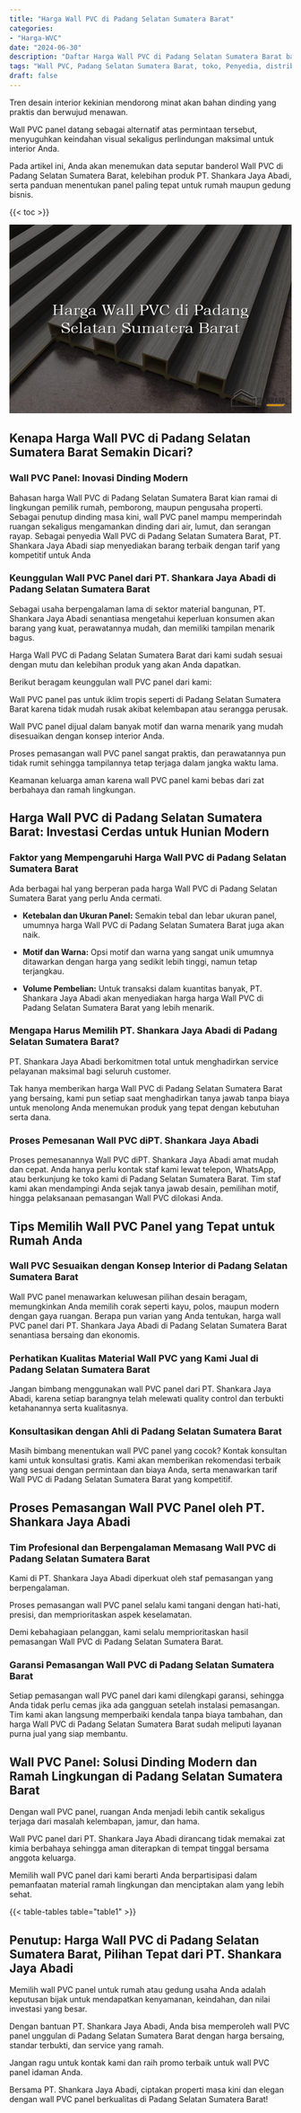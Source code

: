 ```yaml
---
title: "Harga Wall PVC di Padang Selatan Sumatera Barat"
categories: 
- "Harga-WVC"
date: "2024-06-30"
description: "Daftar Harga Wall PVC di Padang Selatan Sumatera Barat bagi rumah, perkantoran, serta ritel. Produk berkualitas, pilihan motif, variasi warna elegan, beserta jasa pemasangan oleh tenaga ahli profesional dan kepastian resmi!|Layanan penjualan Wall PVC di Padang Selatan Sumatera Barat bagi keperluan hunian, kantor, atau gerai, dengan material berkualitas dan penempatan oleh teknisi ahli dan kepastian resmi.|Pilihan Wall PVC di Padang Selatan Sumatera Barat yang terbukti bagi hunian, perkantoran, serta ritel, bersama panel terbaik dan pemasangan oleh tenaga ahli ahli serta kepastian resmi.|Penjualan Wall PVC di Padang Selatan Sumatera Barat bagi hunian, kantor, serta toko, dengan panel berkualitas dan instalasi dikerjakan oleh tenaga ahli berpengalaman, disertai beserta garansi resmi.}"
tags: "Wall PVC, Padang Selatan Sumatera Barat, toko, Penyedia, distributor"
draft: false
---
```


Tren desain interior kekinian mendorong minat akan bahan dinding yang praktis dan berwujud menawan.

Wall PVC panel datang sebagai alternatif atas permintaan tersebut, menyuguhkan keindahan visual sekaligus perlindungan maksimal untuk interior Anda.

Pada artikel ini, Anda akan menemukan data seputar banderol Wall PVC di Padang Selatan Sumatera Barat, kelebihan produk PT. Shankara Jaya Abadi, serta panduan menentukan panel paling tepat untuk rumah maupun gedung bisnis.

{{< toc >}}

![Harga Wall PVC di Padang Selatan Sumatera Barat](/images/Harga-WVC/Harga-Wall-PVC-di-Padang-Selatan-Sumatera-Barat.png)


## Kenapa Harga Wall PVC di Padang Selatan Sumatera Barat Semakin Dicari?

### Wall PVC Panel: Inovasi Dinding Modern

Bahasan harga Wall PVC di Padang Selatan Sumatera Barat kian ramai di lingkungan pemilik rumah, pemborong, maupun pengusaha properti. Sebagai penutup dinding masa kini, wall PVC panel mampu memperindah ruangan sekaligus mengamankan dinding dari air, lumut, dan serangan rayap. Sebagai penyedia Wall PVC di Padang Selatan Sumatera Barat, PT. Shankara Jaya Abadi siap menyediakan barang terbaik dengan tarif yang kompetitif untuk Anda

### Keunggulan Wall PVC Panel dari PT. Shankara Jaya Abadi di Padang Selatan Sumatera Barat

Sebagai usaha berpengalaman lama di sektor material bangunan, PT. Shankara Jaya Abadi senantiasa mengetahui keperluan konsumen akan barang yang kuat, perawatannya mudah, dan memiliki tampilan menarik bagus.

Harga Wall PVC di Padang Selatan Sumatera Barat dari kami sudah sesuai dengan mutu dan kelebihan produk yang akan Anda dapatkan.

Berikut beragam keunggulan wall PVC panel dari kami:

Wall PVC panel pas untuk iklim tropis seperti di Padang Selatan Sumatera Barat karena tidak mudah rusak akibat kelembapan atau serangga perusak.

Wall PVC panel dijual dalam banyak motif dan warna menarik yang mudah disesuaikan dengan konsep interior Anda.

Proses pemasangan wall PVC panel sangat praktis, dan perawatannya pun tidak rumit sehingga tampilannya tetap terjaga dalam jangka waktu lama.

Keamanan keluarga aman karena wall PVC panel kami bebas dari zat berbahaya dan ramah lingkungan.

## Harga Wall PVC di Padang Selatan Sumatera Barat: Investasi Cerdas untuk Hunian Modern

### Faktor yang Mempengaruhi Harga Wall PVC di Padang Selatan Sumatera Barat

Ada berbagai hal yang berperan pada harga Wall PVC di Padang Selatan Sumatera Barat yang perlu Anda cermati.

- **Ketebalan dan Ukuran Panel:** Semakin tebal dan lebar ukuran panel, umumnya harga Wall PVC di Padang Selatan Sumatera Barat juga akan naik.

- **Motif dan Warna:** Opsi motif dan warna yang sangat unik umumnya ditawarkan dengan harga yang sedikit lebih tinggi, namun tetap terjangkau.

- **Volume Pembelian:** Untuk transaksi dalam kuantitas banyak, PT. Shankara Jaya Abadi akan menyediakan harga harga Wall PVC di Padang Selatan Sumatera Barat yang lebih menarik.

### Mengapa Harus Memilih PT. Shankara Jaya Abadi di Padang Selatan Sumatera Barat?

PT. Shankara Jaya Abadi berkomitmen total untuk menghadirkan service pelayanan maksimal bagi seluruh customer.

Tak hanya memberikan harga Wall PVC di Padang Selatan Sumatera Barat yang bersaing, kami pun setiap saat menghadirkan tanya jawab tanpa biaya untuk menolong Anda menemukan produk yang tepat dengan kebutuhan serta dana.

### Proses Pemesanan Wall PVC diPT. Shankara Jaya Abadi

Proses pemesanannya Wall PVC diPT. Shankara Jaya Abadi amat mudah dan cepat. Anda hanya perlu kontak staf kami lewat telepon, WhatsApp, atau berkunjung ke toko kami di Padang Selatan Sumatera Barat. Tim staf kami akan mendampingi Anda sejak tanya jawab desain, pemilihan motif, hingga pelaksanaan pemasangan Wall PVC dilokasi Anda.

## Tips Memilih Wall PVC Panel yang Tepat untuk Rumah Anda

### Wall PVC Sesuaikan dengan Konsep Interior di Padang Selatan Sumatera Barat

Wall PVC panel menawarkan keluwesan pilihan desain beragam, memungkinkan Anda memilih corak seperti kayu, polos, maupun modern dengan gaya ruangan. Berapa pun varian yang Anda tentukan, harga wall PVC panel dari PT. Shankara Jaya Abadi di Padang Selatan Sumatera Barat senantiasa bersaing dan ekonomis.

### Perhatikan Kualitas Material Wall PVC yang Kami Jual di Padang Selatan Sumatera Barat

Jangan bimbang menggunakan wall PVC panel dari PT. Shankara Jaya Abadi, karena setiap barangnya telah melewati quality control dan terbukti ketahanannya serta kualitasnya.

### Konsultasikan dengan Ahli di Padang Selatan Sumatera Barat

Masih bimbang menentukan wall PVC panel yang cocok? Kontak konsultan kami untuk konsultasi gratis. Kami akan memberikan rekomendasi terbaik yang sesuai dengan permintaan dan biaya Anda, serta menawarkan tarif Wall PVC di Padang Selatan Sumatera Barat yang kompetitif.

## Proses Pemasangan Wall PVC Panel oleh PT. Shankara Jaya Abadi

### Tim Profesional dan Berpengalaman Memasang Wall PVC di Padang Selatan Sumatera Barat

Kami di PT. Shankara Jaya Abadi diperkuat oleh staf pemasangan yang berpengalaman.

Proses pemasangan wall PVC panel selalu kami tangani dengan hati-hati, presisi, dan memprioritaskan aspek keselamatan.

Demi kebahagiaan pelanggan, kami selalu memprioritaskan hasil pemasangan Wall PVC di Padang Selatan Sumatera Barat.

### Garansi Pemasangan Wall PVC di Padang Selatan Sumatera Barat

Setiap pemasangan wall PVC panel dari kami dilengkapi garansi, sehingga Anda tidak perlu cemas jika ada gangguan setelah instalasi pemasangan. Tim kami akan langsung memperbaiki kendala tanpa biaya tambahan, dan harga Wall PVC di Padang Selatan Sumatera Barat sudah meliputi layanan purna jual yang siap membantu.

## Wall PVC Panel: Solusi Dinding Modern dan Ramah Lingkungan di Padang Selatan Sumatera Barat

Dengan wall PVC panel, ruangan Anda menjadi lebih cantik sekaligus terjaga dari masalah kelembapan, jamur, dan hama.

Wall PVC panel dari PT. Shankara Jaya Abadi dirancang tidak memakai zat kimia berbahaya sehingga aman diterapkan di tempat tinggal bersama anggota keluarga.

Memilih wall PVC panel dari kami berarti Anda berpartisipasi dalam pemanfaatan material ramah lingkungan dan menciptakan alam yang lebih sehat.

{{< table-tables table="table1" >}}

## Penutup: Harga Wall PVC di Padang Selatan Sumatera Barat, Pilihan Tepat dari PT. Shankara Jaya Abadi

Memilih wall PVC panel untuk rumah atau gedung usaha Anda adalah keputusan bijak untuk mendapatkan kenyamanan, keindahan, dan nilai investasi yang besar.

Dengan bantuan PT. Shankara Jaya Abadi, Anda bisa memperoleh wall PVC panel unggulan di Padang Selatan Sumatera Barat dengan harga bersaing, standar terbukti, dan service yang ramah.

Jangan ragu untuk kontak kami dan raih promo terbaik untuk wall PVC panel idaman Anda.

Bersama PT. Shankara Jaya Abadi, ciptakan properti masa kini dan elegan dengan wall PVC panel berkualitas di Padang Selatan Sumatera Barat!
